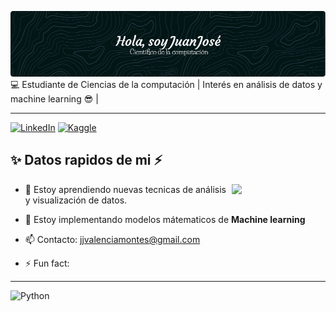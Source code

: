 ![Banner presentación](github-header-image.png)
 💻 Estudiante de Ciencias de la computación | Interés en análisis de datos y machine learning 😎 | 

 ***

 [![LinkedIn](https://img.shields.io/badge/linkedin-%230077B5.svg?style=for-the-badge&logo=linkedin&logoColor=white)](https://www.linkedin.com/in/juanjvalencia2611)
 [![Kaggle](https://img.shields.io/badge/Kaggle-035a7d?style=for-the-badge&logo=kaggle&logoColor=white)](https://www.kaggle.com/juanjvalencia)

##  ✨ Datos rapidos de mi ⚡

<img align= "right" src="https://media.giphy.com/media/0lGd2OXXHe4tFhb7Wh/giphy.gif?cid=790b7611tbkn0fchwbicy4cwicgwrph4ow13027vm1xn1x61&ep=v1_gifs_search&rid=giphy.gif&ct=g" width=150>

- 🌱 Estoy aprendiendo nuevas tecnicas de análisis 
 y visualización de datos.

- 🔭 Estoy implementando modelos mátematicos de **Machine learning**

- 📫 Contacto:  jjvalenciamontes@gmail.com

- ⚡ Fun fact: 

***
![Python](https://img.shields.io/badge/python-3670A0?style=for-the-badge&logo=python&logoColor=ffdd54)